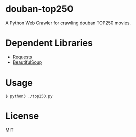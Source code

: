 # douban-top250

A Python Web Crawler for crawling douban TOP250 movies.

# Dependent Libraries

- [Requests](http://www.python-requests.org/en/master/)
- [BeautifulSoup](https://www.crummy.com/software/BeautifulSoup/bs4/doc/)

# Usage

```
$ python3 ./top250.py
```
# License

MIT

